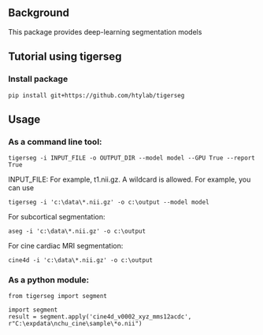 ## Background
This package provides deep-learning segmentation models

## Tutorial using tigerseg

### Install package
    
    pip install git+https://github.com/htylab/tigerseg

## Usage

### As a command line tool:

    tigerseg -i INPUT_FILE -o OUTPUT_DIR --model model --GPU True --report True

INPUT_FILE: For example, t1.nii.gz. A wildcard is allowed. For example, you can use 

    tigerseg -i 'c:\data\*.nii.gz' -o c:\output --model model


For subcortical segmentation:

    aseg -i 'c:\data\*.nii.gz' -o c:\output

For cine cardiac MRI segmentation:

    cine4d -i 'c:\data\*.nii.gz' -o c:\output


### As a python module:

```
from tigerseg import segment

import segment
result = segment.apply('cine4d_v0002_xyz_mms12acdc', r"C:\expdata\nchu_cine\sample\*o.nii")

```
